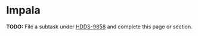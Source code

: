 # Impala

**TODO:** File a subtask under [HDDS-9858](https://issues.apache.org/jira/browse/HDDS-9858) and complete this page or section.
